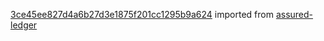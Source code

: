 [3ce45ee827d4a6b27d3e1875f201cc1295b9a624](https://github.com/insolar/assured-ledger/commit/3ce45ee827d4a6b27d3e1875f201cc1295b9a624) imported from [assured-ledger](https://github.com/insolar/assured-ledger)
